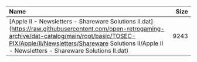 |Name|Size|
|:---|---:|
|[Apple II - Newsletters - Shareware Solutions II.dat](https://raw.githubusercontent.com/open-retrogaming-archive/dat-catalog/main/root/basic/TOSEC-PIX/Apple/II/Newsletters/Shareware Solutions II/Apple II - Newsletters - Shareware Solutions II.dat)|9243|
